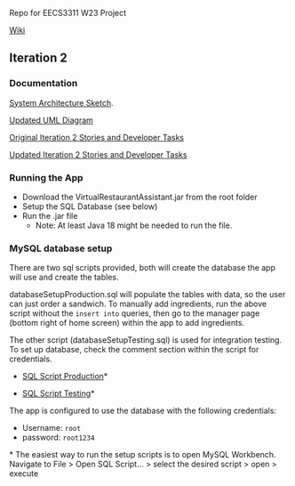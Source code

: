 Repo for EECS3311 W23 Project

 [Wiki](https://github.com/TimothyLai77/eecs-3311-project/wiki)

## Iteration 2
### Documentation

[System Architecture Sketch](https://raw.githubusercontent.com/TimothyLai77/eecs-3311-project/main/Documentation/Iteration%202/updated%20sas.png).

[Updated UML Diagram](https://raw.githubusercontent.com/TimothyLai77/eecs-3311-project/main/Documentation/Iteration%202/iteration2_uml_diagram.pdf)

[Original Iteration 2 Stories and Developer Tasks](https://raw.githubusercontent.com/TimothyLai77/eecs-3311-project/main/Documentation/Iteration%202/iteration2_original_stories%20.png)

[Updated Iteration 2 Stories and Developer Tasks](https://raw.githubusercontent.com/TimothyLai77/eecs-3311-project/main/Documentation/Iteration%202/iteration2_updated_stories_with_client_feature.png) 

### Running the App
* Download the VirtualRestaurantAssistant.jar from the root folder
* Setup the SQL Database (see below)
* Run the .jar file
   * Note: At least Java 18 might be needed to run the file.



### MySQL database setup
There are two sql scripts provided, both will create the database the app will use and create the tables. 

databaseSetupProduction.sql will populate the tables with data, so the user can just order a sandwich. To manually add ingredients, run the above script without the `insert into` queries, then go to the manager page (bottom right of home screen)  within the app to add ingredients. 

The other script (databaseSetupTesting.sql) is used for integration testing. To set up database, check the comment section within the script for credentials. 

* [SQL Script Production](https://raw.githubusercontent.com/TimothyLai77/eecs-3311-project/main/databaseSetupProduction.sql)*

* [SQL Script Testing](https://raw.githubusercontent.com/TimothyLai77/eecs-3311-project/main/databaseSetupTesting.sql)*

The app is configured to use the database with the following credentials:
* Username: `root`
* password: `root1234`



\* The easiest way to run the setup scripts is to open MySQL Workbench. Navigate to File > Open SQL Script... > select the desired script > open > execute 
